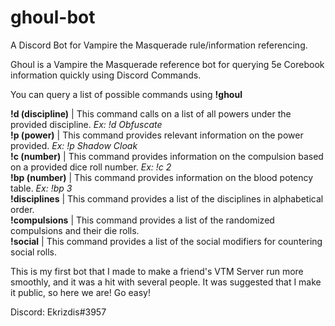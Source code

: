 # ghoul-bot
A Discord Bot for Vampire the Masquerade rule/information referencing.

Ghoul is a Vampire the Masquerade reference bot for querying 5e Corebook information quickly using Discord Commands.

You can query a list of possible commands using <strong>!ghoul</strong>

<strong>!d (discipline)</strong> | This command calls on a list of all powers under the provided discipline. <i>Ex: !d Obfuscate</i> <br>
<strong>!p (power)</strong> | This command provides relevant information on the power provided. <i>Ex: !p Shadow Cloak</i> <br>
<strong>!c (number)</strong> | This command provides information on the compulsion based on a provided dice roll number. <i>Ex: !c 2</i> <br>
<strong>!bp (number)</strong> | This command provides information on the blood potency table. <i>Ex: !bp 3</i> <br>
<strong>!disciplines</strong> | This command provides a list of the disciplines in alphabetical order. <br>
<strong>!compulsions</strong> | This command provides a list of the randomized compulsions and their die rolls. <br>
<strong>!social</strong> | This command provides a list of the social modifiers for countering social rolls. <br>

This is my first bot that I made to make a friend's VTM Server run more smoothly, and it was a hit with several people. It was suggested that I make it public, so here we are! Go easy!

Discord: Ekrizdis#3957
